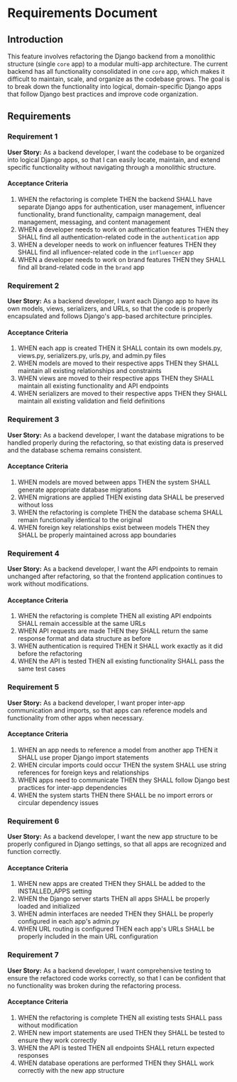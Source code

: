 # Requirements Document

## Introduction

This feature involves refactoring the Django backend from a monolithic structure (single `core` app) to a modular multi-app architecture. The current backend has all functionality consolidated in one `core` app, which makes it difficult to maintain, scale, and organize as the codebase grows. The goal is to break down the functionality into logical, domain-specific Django apps that follow Django best practices and improve code organization.

## Requirements

### Requirement 1

**User Story:** As a backend developer, I want the codebase to be organized into logical Django apps, so that I can easily locate, maintain, and extend specific functionality without navigating through a monolithic structure.

#### Acceptance Criteria

1. WHEN the refactoring is complete THEN the backend SHALL have separate Django apps for authentication, user management, influencer functionality, brand functionality, campaign management, deal management, messaging, and content management
2. WHEN a developer needs to work on authentication features THEN they SHALL find all authentication-related code in the `authentication` app
3. WHEN a developer needs to work on influencer features THEN they SHALL find all influencer-related code in the `influencer` app
4. WHEN a developer needs to work on brand features THEN they SHALL find all brand-related code in the `brand` app

### Requirement 2

**User Story:** As a backend developer, I want each Django app to have its own models, views, serializers, and URLs, so that the code is properly encapsulated and follows Django's app-based architecture principles.

#### Acceptance Criteria

1. WHEN each app is created THEN it SHALL contain its own models.py, views.py, serializers.py, urls.py, and admin.py files
2. WHEN models are moved to their respective apps THEN they SHALL maintain all existing relationships and constraints
3. WHEN views are moved to their respective apps THEN they SHALL maintain all existing functionality and API endpoints
4. WHEN serializers are moved to their respective apps THEN they SHALL maintain all existing validation and field definitions

### Requirement 3

**User Story:** As a backend developer, I want the database migrations to be handled properly during the refactoring, so that existing data is preserved and the database schema remains consistent.

#### Acceptance Criteria

1. WHEN models are moved between apps THEN the system SHALL generate appropriate database migrations
2. WHEN migrations are applied THEN existing data SHALL be preserved without loss
3. WHEN the refactoring is complete THEN the database schema SHALL remain functionally identical to the original
4. WHEN foreign key relationships exist between models THEN they SHALL be properly maintained across app boundaries

### Requirement 4

**User Story:** As a backend developer, I want the API endpoints to remain unchanged after refactoring, so that the frontend application continues to work without modifications.

#### Acceptance Criteria

1. WHEN the refactoring is complete THEN all existing API endpoints SHALL remain accessible at the same URLs
2. WHEN API requests are made THEN they SHALL return the same response format and data structure as before
3. WHEN authentication is required THEN it SHALL work exactly as it did before the refactoring
4. WHEN the API is tested THEN all existing functionality SHALL pass the same test cases

### Requirement 5

**User Story:** As a backend developer, I want proper inter-app communication and imports, so that apps can reference models and functionality from other apps when necessary.

#### Acceptance Criteria

1. WHEN an app needs to reference a model from another app THEN it SHALL use proper Django import statements
2. WHEN circular imports could occur THEN the system SHALL use string references for foreign keys and relationships
3. WHEN apps need to communicate THEN they SHALL follow Django best practices for inter-app dependencies
4. WHEN the system starts THEN there SHALL be no import errors or circular dependency issues

### Requirement 6

**User Story:** As a backend developer, I want the new app structure to be properly configured in Django settings, so that all apps are recognized and function correctly.

#### Acceptance Criteria

1. WHEN new apps are created THEN they SHALL be added to the INSTALLED_APPS setting
2. WHEN the Django server starts THEN all apps SHALL be properly loaded and initialized
3. WHEN admin interfaces are needed THEN they SHALL be properly configured in each app's admin.py
4. WHEN URL routing is configured THEN each app's URLs SHALL be properly included in the main URL configuration

### Requirement 7

**User Story:** As a backend developer, I want comprehensive testing to ensure the refactored code works correctly, so that I can be confident that no functionality was broken during the refactoring process.

#### Acceptance Criteria

1. WHEN the refactoring is complete THEN all existing tests SHALL pass without modification
2. WHEN new import statements are used THEN they SHALL be tested to ensure they work correctly
3. WHEN the API is tested THEN all endpoints SHALL return expected responses
4. WHEN database operations are performed THEN they SHALL work correctly with the new app structure